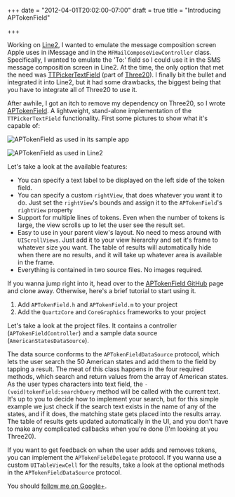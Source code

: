 +++
date = "2012-04-01T20:02:00-07:00"
draft = true
title = "Introducing APTokenField"

+++

Working on [Line2](http://line2.com/), I wanted to emulate the message composition screen Apple uses in iMessage and in the `MFMailComposeViewController` class. Specifically, I wanted to emulate the 'To:' field so I could use it in the SMS message composition screen in Line2. At the time, the only option that met the need was [TTPickerTextField](http://api.three20.info/interface_t_t_picker_text_field.php) (part of [Three20](https://github.com/facebook/three20)). I finally bit the bullet and integrated it into Line2, but it had some drawbacks, the biggest being that you have to integrate all of Three20 to use it.

After awhile, I got an itch to remove my dependency on Three20, so I wrote [APTokenField](https://github.com/arashpayan/APTokenField). A lightweight, stand-alone implementation of the `TTPickerTextField` functionality. First some pictures to show what it's capable of:

![APTokenField as used in its sample app](/blog-files/aptokenfield_demo_screen_shot.png)

![APTokenField as used in Line2](/blog-files/aptokenfield_line2_screen_shot.png)


Let's take a look at the available features:  

* You can specify a text label to be displayed on the left side of the token field.
* You can specify a custom `rightView`, that does whatever you want it to do. Just set the `rightView`'s bounds and assign it to the `APTokenField`'s `rightView` property
* Support for multiple lines of tokens. Even when the number of tokens is large, the view scrolls up to let the user see the result set.
* Easy to use in your parent view's layout. No need to mess around with `UIScrollViews`. Just add it to your view hierarchy and set it's frame to whatever size you want. The table of results will automatically hide when there are no results, and it will take up whatever area is available in the frame.
* Everything is contained in two source files. No images required.

If you wanna jump right into it, head over to the [APTokenField GitHub](https://github.com/arashpayan/APTokenField) page and clone away. Otherwise, here's a brief tutorial to start using it.

1. Add `APTokenField.h` and `APTokenField.m` to your project
2. Add the `QuartzCore` and `CoreGraphics` frameworks to your project

Let's take a look at the project files. It contains a controller (`APTokenFieldController`) and a sample data source (`AmericanStatesDataSource`).

The data source conforms to the `APTokenFieldDataSource` protocol, which lets the user search the 50 American states and add them to the field by tapping a result. The meat of this class happens in the four required methods, which search and return values from the array of American states. As the user types characters into text field, the `-(void)tokenField:searchQuery` method will be called with the current text. It's up to you to decide how to implement your search, but for this simple example we just check if the search text exists in the name of any of the states, and if it does, the matching state gets placed into the results array. The table of results gets updated automatically in the UI, and you don't have to make any complicated callbacks when you're done (I'm looking at you Three20).

If you want to get feedback on when the user adds and removes tokens, you can implement the `APTokenFieldDelegate` protocol. If you wanna use a custom `UITableViewCell` for the results, take a look at the optional methods in the `APTokenFieldDataSource` protocol.

You should [follow me on Google+](https://plus.google.com/+ArashPayan).
